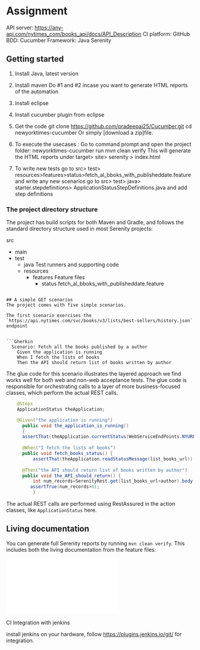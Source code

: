 # Assignment 

API server:  https://any-api.com/nytimes_com/books_api/docs/API_Description
CI platform: GitHub
BDD: Cucumber
Framework: Java Serenity

## Getting started
1. Install Java, latest version

2. Install maven
Do #1 and #2 incase you want to generate HTML reports of the automation 

3. Install eclipse

4. Install cucumber plugin from eclipse

5. Get the code
    git clone https://github.com/pradeepaj25/Cucumber.git
    cd newyorktimes-cucumber
Or simply [download a zip]file.

6. To execute the usecases : 
    Go to command prompt and open the project folder: newyorktimes-cucumber
    run mvn clean verify
    This will generate the HTML reports under target> site> serenity > index.html
      
7. To write new tests 
    go to src> test> resources>features>status>fetch_al_bboks_with_publisheddate.feature and write any new scenarios
    go to src> test> java> starter.stepdefinitions> ApplicationStatusStepDefinitions.java and add step definitions
    
      
       
   


### The project directory structure
The project has build scripts for both Maven and Gradle, and follows the standard directory structure used in most Serenity projects:

src
  + main
  + test
    + java                                Test runners and supporting code
    + resources
      + features                          Feature files 
          + status
              fetch_al_bboks_with_publisheddate.feature 
                      

```

## A simple GET scenarios
The project comes with five simple scenarios.

The first scenario exercises the `https://api.nytimes.com/svc/books/v3/lists/best-sellers/history.json` endpoint


```Gherkin
  Scenario: Fetch all the books published by a author
    Given the application is running
    When I fetch the lists of books
    Then the API should return list of books written by author
```

The glue code for this scenario illustrates the layered approach we find works well for both web and non-web acceptance tests.
The glue code is responsible for orchestrating calls to a layer of more business-focused classes, which perform the actual REST calls.

```java
    @Steps
    ApplicationStatus theApplication;

    @Given("the application is running") 
	  public void the_application_is_running()
	  {
	  assertThat(theApplication.currentStatus(WebServiceEndPoints.NYURL.getUrl())).isEqualTo(RUNNING); }
	  
	  @When("I fetch the lists of books") 
	  public void fetch_books_status() { 
		  assertThat(theApplication.readStatusMessage(list_books_url)).isEqualTo(200); }
	  
	  @Then("the API should return list of books written by author") 
	  public void the_API_should_return() {
		  int num_records=SerenityRest.get(list_books_url+author).body().jsonPath().get("num_results"); 
		 assertTrue(num_records>0); 
		  }
```

The actual REST calls are performed using RestAssured in the action classes, like `ApplicationStatus` here. 



## Living documentation

You can generate full Serenity reports by running `mvn clean verify`. 
This includes both the living documentation from the feature files:

![](newyorktimes-cucumber/target/site/serenity/index.html)


CI Integration with jenkins

install jenkins on your hardware, follow https://plugins.jenkins.io/git/ for integration.

